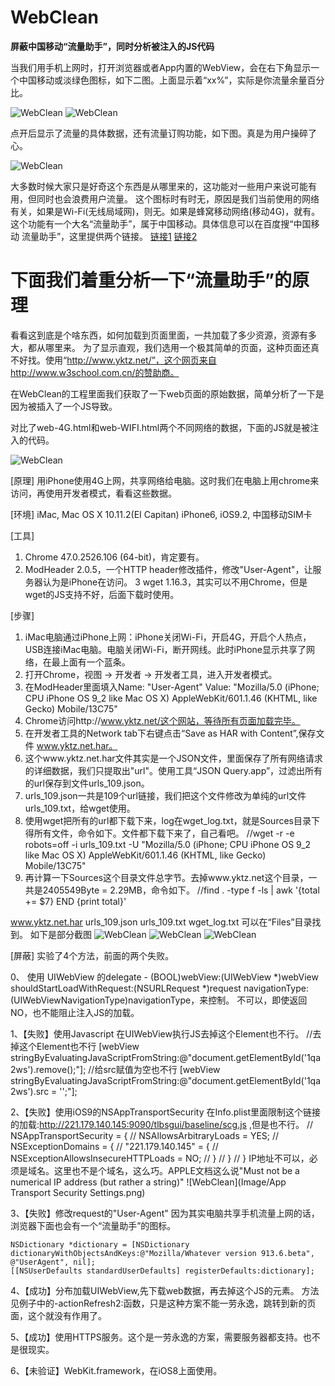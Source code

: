 # WebClean 
**屏蔽中国移动“流量助手”，同时分析被注入的JS代码**


当我们用手机上网时，打开浏览器或者App内置的WebView，会在右下角显示一个中国移动或淡绿色图标，如下二图。上面显示着“xx%”，实际是你流量余量百分比。

![WebClean](Image/Safari-Screenshot-1.PNG)
![WebClean](Image/WebClean-Screenshot-3.PNG)

点开后显示了流量的具体数据，还有流量订购功能，如下图。真是为用户操碎了心。

![WebClean](Image/Safari-Screenshot-2.PNG)

大多数时候大家只是好奇这个东西是从哪里来的，这功能对一些用户来说可能有用，但同时也会浪费用户流量。
这个图标时有时无，原因是我们当前使用的网络有关，如果是Wi-Fi(无线局域网)，则无。如果是蜂窝移动网络(移动4G)，就有。
这个功能有一个大名“流量助手”，属于中国移动。具体信息可以在百度搜“中国移动 流量助手”，这里提供两个链接。
 [链接1](http://bbs.feng.com/read-htm-tid-8732410.html)
 [链接2](http://zhidao.baidu.com/link?url=Rxc10K_9wSzWqrgTYewewCtUPpzmQm6JJZIgcYc8b1FLkdGZSHbDz0gG1Iy1Iou602nJ1oqPQYzQJ00XWTTT_4CHwW8FyIrNM1bwamjO8Ty)


# 下面我们着重分析一下“流量助手”的原理

看看这到底是个啥东西，如何加载到页面里面，一共加载了多少资源，资源有多大，都从哪里来。
为了显示直观，我们选用一个极其简单的页面，这种页面还真不好找。使用“http://www.yktz.net/”，这个网页来自http://www.w3school.com.cn/的赞助商。

在WebClean的工程里面我们获取了一下web页面的原始数据，简单分析了一下是因为被插入了一个JS导致。

对比了web-4G.html和web-WIFI.html两个不同网络的数据，下面的JS就是被注入的代码。
<script type='text/javascript' id='1qa2ws' src='http://221.179.140.145:9090/tlbsgui/baseline/scg.js' mtid='4' mcid='2' ptid='4' pcid='2'></script></body>
![WebClean](Image/HTML-Insert-JS.png)


[原理] 
用iPhone使用4G上网，共享网络给电脑。这时我们在电脑上用chrome来访问，再使用开发者模式，看看这些数据。

[环境]
iMac, Mac OS X 10.11.2(EI Capitan)
iPhone6, iOS9.2, 中国移动SIM卡

[工具]
1. Chrome 47.0.2526.106 (64-bit)，肯定要有。
2. ModHeader 2.0.5，一个HTTP header修改插件，修改"User-Agent"，让服务器认为是iPhone在访问。
3 wget 1.16.3，其实可以不用Chrome，但是wget的JS支持不好，后面下载时使用。

[步骤]
1. iMac电脑通过iPhone上网：iPhone关闭Wi-Fi，开启4G，开启个人热点，USB连接iMac电脑。电脑关闭Wi-Fi，断开网线。此时iPhone显示共享了网络，在最上面有一个蓝条。
2. 打开Chrome，视图 -> 开发者 -> 开发者工具，进入开发者模式。
3. 在ModHeader里面填入Name: "User-Agent" Value: "Mozilla/5.0 (iPhone; CPU iPhone OS 9_2 like Mac OS X) AppleWebKit/601.1.46 (KHTML, like Gecko) Mobile/13C75"
3. Chrome访问http://www.yktz.net/这个网站，等待所有页面加载完毕。
4. 在开发者工具的Network tab下右键点击“Save as HAR with Content”,保存文件 www.yktz.net.har。
5. 这个www.yktz.net.har文件其实是一个JSON文件，里面保存了所有网络请求的详细数据，我们只提取出"url"。使用工具“JSON Query.app”，过滤出所有的url保存到文件urls_109.json。
6. urls_109.json一共是109个url链接，我们把这个文件修改为单纯的url文件urls_109.txt，给wget使用。
7. 使用wget把所有的url都下载下来，log在wget_log.txt，就是Sources目录下得所有文件，命令如下。文件都下载下来了，自己看吧。
//wget -r -e robots=off -i urls_109.txt -U "Mozilla/5.0 (iPhone; CPU iPhone OS 9_2 like Mac OS X) AppleWebKit/601.1.46 (KHTML, like Gecko) Mobile/13C75"
8. 再计算一下Sources这个目录文件总字节。去掉www.yktz.net这个目录，一共是2405549Byte = 2.29MB，命令如下。
//find . -type f  -ls | awk '{total += $7} END {print total}'

www.yktz.net.har urls_109.json urls_109.txt wget_log.txt 可以在“Files”目录找到。
如下是部分截图
![WebClean](Image/ModHeader.png)
![WebClean](Image/Chrome-Dev-Network.png)
![WebClean](Image/Chrome-Dev-Sources.png)



[屏蔽]
实验了4个方法，前面的两个失败。

0、
使用 UIWebView 的delegate - (BOOL)webView:(UIWebView *)webView shouldStartLoadWithRequest:(NSURLRequest *)request navigationType:(UIWebViewNavigationType)navigationType，来控制。
不可以，即使返回NO，也不能阻止注入JS的加载。


1、【失败】使用Javascript
在UIWebView执行JS去掉这个Element也不行。
//去掉这个Element也不行
[webView stringByEvaluatingJavaScriptFromString:@"document.getElementById('1qa2ws').remove();"];
//给src赋值为空也不行
[webView stringByEvaluatingJavaScriptFromString:@"document.getElementById('1qa2ws').src = '';"];

2、【失败】使用iOS9的NSAppTransportSecurity
在Info.plist里面限制这个链接的加载:http://221.179.140.145:9090/tlbsgui/baseline/scg.js ,但是也不行。
// NSAppTransportSecurity = {
//    NSAllowsArbitraryLoads = YES;
//    NSExceptionDomains = {
//        "221.179.140.145" = {
//            NSExceptionAllowsInsecureHTTPLoads = NO;
//        }
//    }
// }
IP地址不可以，必须是域名。这里也不是个域名，这么巧。APPLE文档这么说"Must not be a numerical IP address (but rather a string)"
![WebClean](Image/App Transport Security Settings.png)

3、【失败】修改request的"User-Agent"
因为其实电脑共享手机流量上网的话，浏览器下面也会有一个“流量助手”的图标。
```objc
NSDictionary *dictionary = [NSDictionary dictionaryWithObjectsAndKeys:@"Mozilla/Whatever version 913.6.beta", @"UserAgent", nil];
[[NSUserDefaults standardUserDefaults] registerDefaults:dictionary];
```

4、【成功】分布加载UIWebView,先下载web数据，再去掉这个JS的元素。
方法见例子中的-actionRefresh2:函数，只是这种方案不能一劳永逸，跳转到新的页面，这个就没有作用了。

5、【成功】使用HTTPS服务。这个是一劳永逸的方案，需要服务器都支持。也不是很现实。

6、【未验证】WebKit.framework，在iOS8上面使用。









